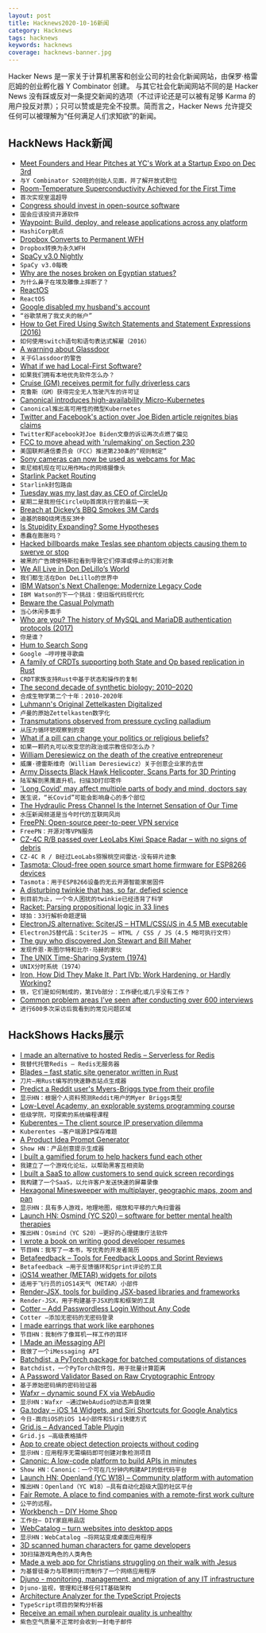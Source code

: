 ```yaml
---
layout: post
title: Hacknews2020-10-16新闻
category: Hacknews
tags: hacknews
keywords: hacknews
coverage: hacknews-banner.jpg
---
```


Hacker News 是一家关于计算机黑客和创业公司的社会化新闻网站，由保罗·格雷厄姆的创业孵化器 Y Combinator 创建。
与其它社会化新闻网站不同的是 Hacker News 没有踩或反对一条提交新闻的选项（不过评论还是可以被有足够 Karma 的用户投反对票）；只可以赞或是完全不投票。简而言之，Hacker News 允许提交任何可以被理解为“任何满足人们求知欲”的新闻。

## HackNews Hack新闻


- [Meet Founders and Hear Pitches at YC's Work at a Startup Expo on Dec 3rd](https://www.workatastartup.com/events/startup-career-expo-s20)
- `与Y Combinator S20班的创始人见面，并了解开放式职位`
- [Room-Temperature Superconductivity Achieved for the First Time](https://www.quantamagazine.org/physicists-discover-first-room-temperature-superconductor-20201014/)
- `首次实现室温超导`
- [Congress should invest in open-source software](https://www.brookings.edu/techstream/why-congress-should-invest-in-open-source-software/)
- `国会应该投资开源软件`
- [Waypoint: Build, deploy, and release applications across any platform](https://www.hashicorp.com/blog/announcing-waypoint)
- `HashiCorp航点`
- [Dropbox Converts to Permanent WFH](https://www.businessinsider.com/dropbox-letting-all-employees-work-from-home-permanently-2020-10)
- `Dropbox转换为永久WFH`
- [SpaCy v3.0 Nightly](https://explosion.ai/blog/spacy-v3-nightly)
- `SpaCy v3.0每晚`
- [Why are the noses broken on Egyptian statues?](https://hyperallergic.com/591628/why-are-the-noses-broken-on-egyptian-statues/)
- `为什么鼻子在埃及雕像上摔断了？`
- [ReactOS](https://reactos.org/)
- `ReactOS`
- [Google disabled my husband's account](https://twitter.com/miguelytob/status/1315749803041619981)
- `“谷歌禁用了我丈夫的帐户”`
- [How to Get Fired Using Switch Statements and Statement Expressions (2016)](https://blog.robertelder.org/switch-statements-statement-expressions/)
- `如何使用switch语句和语句表达式解雇（2016）`
- [A warning about Glassdoor](https://www.reddit.com/r/jobs/comments/jbod57/a_warning_about_glassdoor/)
- `关于Glassdoor的警告`
- [What if we had Local-First Software?](https://adlrocha.substack.com/p/adlrocha-what-if-we-had-local-first)
- `如果我们拥有本地优先软件怎么办？`
- [Cruise (GM) receives permit for fully driverless cars](https://medium.com/cruise/its-time-to-drive-change-f447f27cb353)
- `克鲁斯（GM）获得完全无人驾驶汽车的许可证`
- [Canonical introduces high-availability Micro-Kubernetes](https://www.zdnet.com/article/canonical-introduces-high-availability-micro-kubernetes/)
- `Canonical推出高可用性的微型Kubernetes`
- [Twitter and Facebook's action over Joe Biden article reignites bias claims](https://www.bbc.com/news/technology-54552101)
- `Twitter和Facebook对Joe Biden文章的诉讼再次点燃了偏见`
- [FCC to move ahead with 'rulemaking' on Section 230](https://twitter.com/AjitPaiFCC/status/1316808733805236226)
- `美国联邦通信委员会（FCC）推进第230条的“规则制定”`
- [Sony cameras can now be used as webcams for Mac](https://support.d-imaging.sony.co.jp/app/webcam/en/download/)
- `索尼相机现在可以用作Mac的网络摄像头`
- [Starlink Packet Routing](https://caseyhandmer.wordpress.com/2020/09/23/starlink-packet-routing/)
- `Starlink封包路由`
- [Tuesday was my last day as CEO of CircleUp](https://twitter.com/ryan_caldbeck/status/1316730252295454720)
- `星期二是我担任CircleUp首席执行官的最后一天`
- [Breach at Dickey’s BBQ Smokes 3M Cards](https://krebsonsecurity.com/2020/10/breach-at-dickeys-bbq-smokes-3m-cards/)
- `迪基的BBQ烧烤违反3M卡`
- [Is Stupidity Expanding? Some Hypotheses](https://www.greaterwrong.com/posts/BHqzGLNyQHjDXhEc8/is-stupidity-expanding-some-hypotheses)
- `愚蠢在膨胀吗？`
- [Hacked billboards make Teslas see phantom objects causing them to swerve or stop](https://www.newsweek.com/hacked-billboards-can-make-teslas-see-phantom-objects-1539478)
- `被黑的广告牌使特斯拉看到导致它们停滞或停止的幻影对象`
- [We All Live in Don DeLillo’s World](https://www.nytimes.com/interactive/2020/10/12/magazine/don-delillo-interview.html)
- `我们都生活在Don DeLillo的世界中`
- [IBM Watson's Next Challenge: Modernize Legacy Code](https://spectrum.ieee.org/tech-talk/artificial-intelligence/machine-learning/ibm-ai-watson-modernize-legacy-code)
- `IBM Watson的下一个挑战：使旧版代码现代化`
- [Beware the Casual Polymath](https://applieddivinitystudies.com/2020/09/28/polymath/)
- `当心休闲多面手`
- [Who are you? The history of MySQL and MariaDB authentication protocols (2017)](https://mariadb.org/history-of-mysql-mariadb-authentication-protocols/)
- `你是谁？ `
- [Hum to Search Song](https://blog.google/products/search/hum-to-search)
- `Google –哼哼搜寻歌曲`
- [A family of CRDTs supporting both State and Op based replication in Rust](https://github.com/rust-crdt/rust-crdt)
- `CRDT家族支持Rust中基于状态和操作的复制`
- [The second decade of synthetic biology: 2010–2020](https://www.nature.com/articles/s41467-020-19092-2)
- `合成生物学第二个十年：2010-2020年`
- [Luhmann's Original Zettelkasten Digitalized](https://niklas-luhmann-archiv.de/bestand/zettelkasten/zettel/ZK_1_NB_1_1_V)
- `卢曼的原始Zettelkasten数字化`
- [Transmutations observed from pressure cycling palladium](https://www.sciencedirect.com/science/article/abs/pii/S0360319920333462)
- `从压力循环钯观察到的变`
- [What if a pill can change your politics or religious beliefs?](https://www.scientificamerican.com/article/what-if-a-pill-can-change-your-politics-or-religious-beliefs/)
- `如果一颗药丸可以改变您的政治或宗教信仰怎么办？`
- [William Deresiewicz on the death of the creative entrepreneur](https://lareviewofbooks.org/article/the-great-unread-on-william-deresiewiczs-the-death-of-the-artist/)
- `威廉·德雷斯维奇（William Deresiewicz）关于创意企业家的去世`
- [Army Dissects Black Hawk Helicopter, Scans Parts for 3D Printing](https://breakingdefense.com/2020/10/army-dissects-black-hawk-helo-scans-parts-for-3d-printing/)
- `陆军解剖黑鹰直升机，扫描3D打印零件`
- ['Long Covid' may affect multiple parts of body and mind, doctors say](https://www.reuters.com/article/us-health-coronavirus-long-covid-idUSKBN26Z3AB)
- `医生说，“长Covid”可能会影响身心的多个部位`
- [The Hydraulic Press Channel Is the Internet Sensation of Our Time](https://www.vice.com/en/article/889wez/the-hydraulic-press-channel-is-the-internet-sensation-of-our-time)
- `水压新闻频道是当今时代的互联网风尚`
- [FreePN: Open-source peer-to-peer VPN service](https://www.freepn.org/)
- `FreePN：开源对等VPN服务`
- [CZ-4C R/B passed over LeoLabs Kiwi Space Radar  – with no signs of debris](https://twitter.com/LeoLabs_Space/status/1316919600160903168)
- `CZ-4C R / B经过LeoLabs猕猴桃空间雷达-没有碎片迹象`
- [Tasmota: Cloud-free open source smart home firmware for ESP8266 devices](https://tasmota.github.io/docs/About/)
- `Tasmota：用于ESP8266设备的无云开源智能家居固件`
- [A disturbing twinkie that has, so far, defied science](https://www.npr.org/2020/10/15/923411578/a-disturbing-twinkie-that-has-so-far-defied-science)
- `到目前为止，一个令人困扰的twinkie已经违背了科学`
- [Racket: Parsing propositional logic in 33 lines](https://micahcantor.xyz/blog/logic-racket-parser)
- `球拍：33行解析命题逻辑`
- [ElectronJS alternative: SciterJS – HTML/CSS/JS in 4.5 MB executable](https://github.com/c-smile/sciter-js-sdk)
- `ElectronJS替代品：SciterJS – HTML / CSS / JS（4.5 MB可执行文件）`
- [The guy who discovered Jon Stewart and Bill Maher](https://twitter.com/stewfortier/status/1316431056430657536)
- `发现乔恩·斯图尔特和比尔·马赫的家伙`
- [The UNIX Time-Sharing System (1974)](https://chsasank.github.io/classic_papers/unix-time-sharing-system.html)
- `UNIX分时系统（1974）`
- [Iron, How Did They Make It, Part IVb: Work Hardening, or Hardly Working?](https://acoup.blog/2020/10/16/collections-iron-how-did-they-make-it-part-ivb-work-hardening-or-hardly-working/)
- `铁，它们是如何制成的，第IVb部分：工作硬化或几乎没有工作？`
- [Common problem areas I’ve seen after conducting over 600 interviews](https://blog.interviewing.io/ive-conducted-over-600-technical-interviews-on-interviewing-io-here-are-5-common-problem-areas-ive-seen)
- `进行600多次采访后我看到的常见问题区域`


## HackShows Hacks展示

- [ I made an alternative to hosted Redis – Serverless for Redis](https://thiicket.com/)
- `我替代托管Redis – Redis无服务器`
- [ Blades – fast static site generator written in Rust](https://www.getblades.org/)
- `刀片–用Rust编写的快速静态站点生成器`
- [ Predict a Reddit user's Myers-Briggs type from their profile](https://gimmeserendipity.com/mbtimodel/reddit/)
- `显示HN：根据个人资料预测Reddit用户的Myer Briggs类型`
- [ Low-Level Academy, an explorable systems programming course](https://lowlvl.org/tcp-ip-fundamentals/exchanging-messages)
- `低级学院，可探索的系统编程课程`
- [ Kuberentes – The client source IP preservation dilemma](https://elsesiy.com/blog/kubernetes-client-source-ip-dilemma)
- `Kuberentes –客户端源IP保存难题`
- [ A Product Idea Prompt Generator](https://prompts.productideas.co/)
- `Show HN：产品创意提示生成器`
- [ I built a gamified forum to help hackers fund each other](https://hackerstash.com)
- `我建立了一个游戏化论坛，以帮助黑客互相资助`
- [ I built a SaaS to allow customers to send quick screen recordings](https://screenrequest.com)
- `我构建了一个SaaS，以允许客户发送快速的屏幕录像`
- [ Hexagonal Minesweeper with multiplayer, geographic maps, zoom and pan](https://www.multisweeper.com/)
- `显示HN：具有多人游戏，地理地图，缩放和平移的六角扫雷器`
- [Launch HN: Osmind (YC S20) – software for better mental health therapies](item?id=24777360)
- `推出HN：Osmind（YC S20）–更好的心理健康疗法软件`
- [ I wrote a book on writing good developer resumes](https://thetechresume.com/)
- `节目HN：我写了一本书，写优秀的开发者简历`
- [ Betafeedback – Tools for Feedback Loops and Sprint Reviews](https://www.betafeedback.com)
- `Betafeedback –用于反馈循环和Sprint评论的工具`
- [ iOS14 weather (METAR) widgets for pilots](https://apps.apple.com/us/app/id1534717474)
- `适用于飞行员的iOS14天气（METAR）小部件`
- [ Render-JSX, tools for building JSX-based libraries and frameworks](https://loreanvictor.github.io/render-jsx/)
- `Render-JSX，用于构建基于JSX的库和框架的工具`
- [ Cotter – Add Passwordless Login Without Any Code](https://blog.cotter.app/integrate-cotter-magic-link-to-webflow-in-less-than-15-minutes/)
- `Cotter –添加无密码的无密码登录`
- [ I made earrings that work like earphones](https://peripherii.com)
- `节目HN：我制作了像耳机一样工作的耳环`
- [ I Made an iMessaging API](https://sendblue.co)
- `我做了一个iMessaging API`
- [ Batchdist, a PyTorch package for batched computations of distances](https://github.com/mi92/batchdist)
- `Batchdist，一个PyTorch软件包，用于批量计算距离`
- [ A Password Validator Based on Raw Cryptographic Entropy](https://github.com/lane-c-wagner/go-password-validator)
- `基于原始密码熵的密码验证器`
- [ Wafxr – dynamic sound FX via WebAudio](https://andyhall.github.io/wafxr/)
- `显示HN：Wafxr –通过WebAudio的动态声音效果`
- [ Ga.today – iOS 14 Widgets, and Siri Shortcuts for Google Analytics](https://apps.apple.com/app/id1488463071)
- `今日-面向iOS的iOS 14小部件和Siri快捷方式`
- [ Grid.js – Advanced Table Plugin](https://gridjs.io/)
- `Grid.js –高级表格插件`
- [ App to create object detection projects without coding](https://www.lookuq.com/create-your-own-app)
- `显示HN：应用程序无需编码即可创建对象检测项目`
- [ Canonic: A low-code platform to build APIs in minutes](https://canonic.dev)
- `Show HN：Canonic：一个可在几分钟内构建API的低代码平台`
- [Launch HN: Openland (YC W18) – Community platform with automation](item?id=24790209)
- `推出HN：Openland（YC W18）–具有自动化超级大国的社区平台`
- [ Fair Remote. A place to find companies with a remote-first work culture](https://fairremote.com)
- `公平的远程。`
- [ Workbench – DIY Home Shop](https://l-o-o-s-e-d.net/microfactory-2)
- `工作台– DIY家庭用品店`
- [ WebCatalog – turn websites into desktop apps](https://webcatalog.app/)
- `显示HN：WebCatalog –将网站变成桌面应用程序`
- [ 3D scanned human characters for game developers](https://scanandeggs.com/)
- `3D扫描游戏角色的人类角色`
- [ Made a web app for Christians struggling on their walk with Jesus](http://faithworks.me)
- `为基督徒奋力与耶稣同行而制作了一个网络应用程序`
- [ Djuno - monitoring, management, and migration of any IT infrastructure](item?id=24795412)
- `Djuno-监视，管理和迁移任何IT基础架构`
- [ Architecture Analyzer for the TypeScript Projects](https://arc.patico.pro)
- `TypeScript项目的架构分析器`
- [ Receive an email when purpleair quality is unhealthy](https://github.com/alanhamlett/purpleair-notify)
- `紫色空气质量不正常时会收到一封电子邮件`

